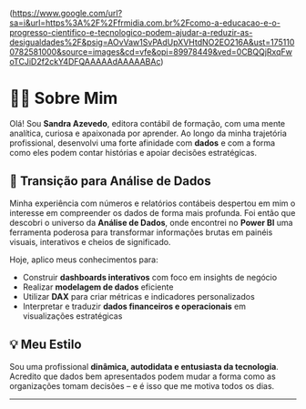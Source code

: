 (https://www.google.com/url?sa=i&url=https%3A%2F%2Ffrmidia.com.br%2Fcomo-a-educacao-e-o-progresso-cientifico-e-tecnologico-podem-ajudar-a-reduzir-as-desigualdades%2F&psig=AOvVaw1SvPAdUpXVHtdNO2EO216A&ust=1751100782581000&source=images&cd=vfe&opi=89978449&ved=0CBQQjRxqFwoTCJiD2f2ckY4DFQAAAAAdAAAAABAc) 

# 👩‍💻 Sobre Mim
 
Olá! Sou **Sandra Azevedo**, editora contábil de formação, com uma mente analítica, curiosa e apaixonada por aprender. Ao longo da minha trajetória profissional, desenvolvi uma forte afinidade com **dados** e com a forma como eles podem contar histórias e apoiar decisões estratégicas.
 
## 🚀 Transição para Análise de Dados
 
Minha experiência com números e relatórios contábeis despertou em mim o interesse em compreender os dados de forma mais profunda. Foi então que descobri o universo da **Análise de Dados**, onde encontrei no **Power BI** uma ferramenta poderosa para transformar informações brutas em painéis visuais, interativos e cheios de significado.
 
Hoje, aplico meus conhecimentos para:
 
- Construir **dashboards interativos** com foco em insights de negócio
- Realizar **modelagem de dados** eficiente
- Utilizar **DAX** para criar métricas e indicadores personalizados
- Interpretar e traduzir **dados financeiros e operacionais** em visualizações estratégicas
 
## 💡 Meu Estilo
 
Sou uma profissional **dinâmica, autodidata e entusiasta da tecnologia**. Acredito que dados bem apresentados podem mudar a forma como as organizações tomam decisões – e é isso que me motiva todos os dias.
 
---
 

